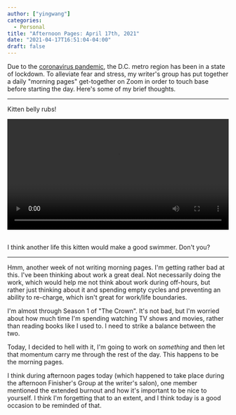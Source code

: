 ```yaml
---
author: ["yingwang"]
categories:
  - Personal
title: "Afternoon Pages: April 17th, 2021"
date: "2021-04-17T16:51:04-04:00"
draft: false
---
```


Due to the [coronavirus
pandemic](https://en.wikipedia.org/wiki/2019-20_coronavirus_pandemic), the D.C.
metro region has been in a state of lockdown. To alleviate fear and stress, my
writer's group has put together a daily "morning pages" get-together on Zoom in
order to touch base before starting the day. Here's some of my brief thoughts.

__________

Kitten belly rubs!

<!-- https://stackoverflow.com/a/26276254 -->
<video style="width: 100%; width: -moz-available; width: -webkit-fill-available; width: fill-available; max-width: 100%;" controls>
    <source src="/video/posts/2021/04/17/afternoon_pages.mp4" type="video/mp4">
    Your browser does not support HTML5 video.
</video>
<br/>
<br/>


I think another life this kitten would make a good swimmer. Don't you?

__________

Hmm, another week of not writing morning pages. I'm getting rather bad at this.
I've been thinking about work a great deal. Not necessarily doing the work,
which would help me not think about work during off-hours, but rather just
thinking about it and spending empty cycles and preventing an ability to
re-charge, which isn't great for work/life boundaries.

I'm almost through Season 1 of "The Crown". It's not bad, but I'm worried about
how much time I'm spending watching TV shows and movies, rather than reading
books like I used to. I need to strike a balance between the two.

Today, I decided to hell with it, I'm going to work on *something* and then let
that momentum carry me through the rest of the day. This happens to be the
morning pages.

I think during afternoon pages today (which happened to take place during the
afternoon Finisher's Group at the writer's salon), one member mentioned the
extended burnout and how it's important to be nice to yourself. I think I'm
forgetting that to an extent, and I think today is a good occasion to be
reminded of that.
